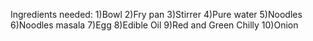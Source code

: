 Ingredients needed: 
    1)Bowl
    2)Fry pan
    3)Stirrer
    4)Pure water
    5)Noodles
    6)Noodles masala
    7)Egg
    8)Edible Oil
    9)Red and Green Chilly
    10)Onion